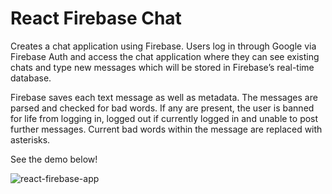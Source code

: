# React Firebase Chat 

Creates a chat application using Firebase. Users log in through Google via Firebase Auth and access the chat application where they can see existing chats and type new messages which will be stored in Firebase’s real-time database.

Firebase saves each text message as well as metadata. The messages are parsed and checked for bad words. If any are present, the user is banned for life from logging in, logged out if currently logged in and unable to post further messages. Current bad words within the message are replaced with asterisks. 

See the demo below!

![react-firebase-app](https://www.veed.io/view/f8309f7f-19cc-4ff9-8b30-8200b9c7044c/showcase)
